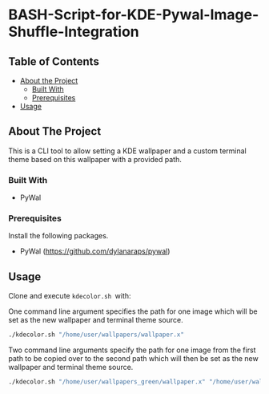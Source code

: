 # BASH-Script-for-KDE-Pywal-Image-Shuffle-Integration


## Table of Contents

* [About the Project](#about-the-project)
  * [Built With](#built-with)
  * [Prerequisites](#prerequisites)
* [Usage](#usage)


## About The Project

This is a CLI tool to allow setting a KDE wallpaper and a custom terminal theme based on this wallpaper with a provided path.

### Built With

* []() PyWal

### Prerequisites

Install the following packages.

* PyWal (https://github.com/dylanaraps/pywal)

## Usage

Clone and execute ```kdecolor.sh ```with:

One command line argument specifies the path for one image which will be set as the new wallpaper and terminal theme source. 
```sh
./kdecolor.sh "/home/user/wallpapers/wallpaper.x"
```

Two command line arguments specify the path for one image from the first path to be copied over to the second path which will then be set as the new wallpaper and terminal theme source. 
```sh
./kdecolor.sh "/home/user/wallpapers_green/wallpaper.x" "/home/user/wallpapers_very_green/wallpaper.x"
```